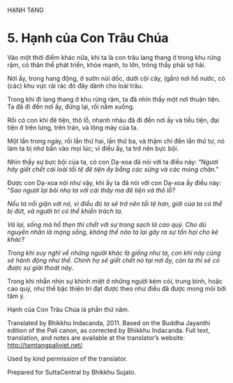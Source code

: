HẠNH TẠNG

# 5\. Hạnh của Con Trâu Chúa

Vào một thời điểm khác nữa, khi ta là con trâu lang thang ở trong khu rừng rậm, có thân thể phát triển, khỏe mạnh, to lớn, trông thấy phải sợ hãi.

Nơi ấy, trong hang động, ở sườn núi dốc, dưới cội cây, (gần) nơi hồ nước, có (các) khu vực rải rác đó đây dành cho loài trâu.

Trong khi đi lang thang ở khu rừng rậm, ta đã nhìn thấy một nơi thuận tiện. Ta đã đi đến nơi ấy, đứng lại, rồi nằm xuống.

Rồi có con khỉ đê tiện, thô lỗ, nhanh nhảu đã đi đến nơi ấy và tiểu tiện, đại tiện ở trên lưng, trên trán, và lông mày của ta.

Một lần trong ngày, rồi lần thứ hai, lần thứ ba, và thậm chí đến lần thứ tư, nó làm ta bị nhơ bẩn vào mọi lúc; vì điều ấy, ta trở nên bực bội.

Nhìn thấy sự bực bội của ta, có con Dạ-xoa đã nói với ta điều này: “_Ngươi hãy giết chết cái loài tồi tệ đê tiện ấy bằng các sừng và các móng chân_.”

Được con Dạ-xoa nói như vậy, khi ấy ta đã nói với con Dạ-xoa ấy điều này: “_Sao ngươi lại bôi nhọ ta với cái thây ma đê tiện và thô lỗ?_

_Nếu ta nổi giận với nó, vì điều đó ta sẽ trở nên tồi tệ hơn, giới của ta có thể bị đứt, và người trí có thể khiển trách ta_.

_Vả lại, sống mà hổ thẹn thì chết với sự trong sạch là cao quý. Cho dù nguyên nhân là mạng sống, không thể nào ta lại gây ra sự tổn hại cho kẻ khác_?

_Trong khi suy nghĩ về những người khác là giống như ta, con khỉ này cũng sẽ hành động như thế. Chính họ sẽ giết chết nó tại nơi ấy, còn ta thì sẽ có được sự giải thoát này_.

Trong khi nhẫn nhịn sự khinh miệt ở những người kém cỏi, trung bình, hoặc cao quý, như thế bậc thiện trí đạt được theo như điều đã được mong mỏi bởi tâm ý.

Hạnh của Con Trâu Chúa là phần thứ năm.

Translated by Bhikkhu Indacanda, 2011. Based on the Buddha Jayanthi edition of the Pali canon, as corrected by Bhikkhu Indacanda. Full text, translation, and notes are available at the translator’s website: http://tamtangpaliviet.net/.

Used by kind permission of the translator.

Prepared for SuttaCentral by Bhikkhu Sujato.